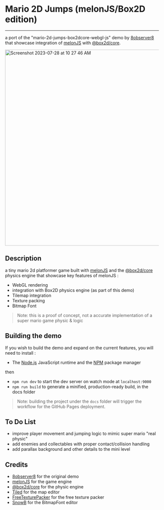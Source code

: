 # Mario 2D Jumps (melonJS/Box2D edition)
--------------------------------------
a port of the "mario-2d-jumps-box2dcore-webgl-js" demo by [8observer8](https://8observer8.github.io) that showcase integration of [melonJS](http://melonjs.org) with [@box2d/core](https://lusito.github.io/box2d.ts/).

<img width="640" alt="Screenshot 2023-07-28 at 10 27 46 AM" src="https://github.com/obiot/mario-2d-jumps-box2dcore-melonjs/assets/4033090/231efde4-5906-403a-8392-ae48ff071df8">


Description
-------------------------------------------------------------------------------
a tiny mario 2d platformer game built with [melonJS](http://melonjs.org) and the [@box2d/core](https://lusito.github.io/box2d.ts/) physics engine that showcase key features of melonJS :
* WebGL rendering
* integration with Box2D physics engine (as part of this demo)
* Tilemap integration
* Texture packing
* Bitmap Font

>Note: this is a proof of concept, not a accurate implementation of a super mario game physic & logic

Building the demo
-------------------------------------------------------------------------------

If you wish to build the demo and expand on the current features, you will need to install :

- The [Node.js](http://nodejs.org/) JavaScript runtime and the [NPM](https://npmjs.org/) package manager

then 
- `npm run dev` to start the dev server on watch mode at `localhost:9000`
- `npm run build` to generate a minified, production-ready build, in the docs folder

> Note: building the project under the `docs` folder will trigger the workflow for the GitHub Pages deployment.

To Do List
-------------------------------------------------------------------------------
- improve player movement and jumping logic to mimic super mario "real physic"
- add enemies and collectables with proper contact/collision handling
- add parallax background and other details to the mini level

Credits
-------------------------------------------------------------------------------
- [8observer8](https://8observer8.github.io) for the original demo
- [melonJS](http://melonjs.org) for the game engine
- [@box2d/core](https://lusito.github.io/box2d.ts/) for the physic engine
- [Tiled](https://www.mapeditor.org/) for the map editor
- [FreeTexturePacker](http://free-tex-packer.com) for the free texture packer
- [SnowB](https://snowb.org) for the BitmapFont editor
